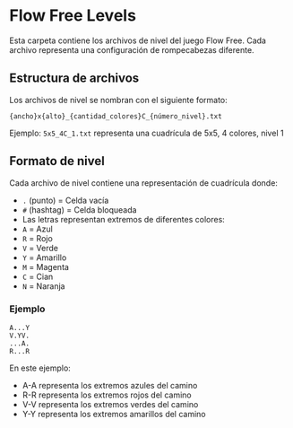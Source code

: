 # Flow Free Levels

Esta carpeta contiene los archivos de nivel del juego Flow Free. Cada archivo representa una configuración de rompecabezas diferente.

## Estructura de archivos

Los archivos de nivel se nombran con el siguiente formato:
```
{ancho}x{alto}_{cantidad_colores}C_{número_nivel}.txt
```
Ejemplo: `5x5_4C_1.txt` representa una cuadrícula de 5x5, 4 colores, nivel 1

## Formato de nivel

Cada archivo de nivel contiene una representación de cuadrícula donde:

- `.` (punto) = Celda vacía
- `#` (hashtag) = Celda bloqueada
- Las letras representan extremos de diferentes colores:
- `A` = Azul
- `R` = Rojo
- `V` = Verde
- `Y` = Amarillo
- `M` = Magenta
- `C` = Cian
- `N` = Naranja

### Ejemplo
```
A...Y
V.YV.
...A.
R...R
```
En este ejemplo:
- A-A representa los extremos azules del camino
- R-R representa los extremos rojos del camino
- V-V representa los extremos verdes del camino
- Y-Y representa los extremos amarillos del camino